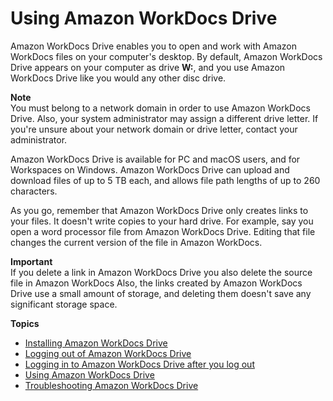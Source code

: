 # Using Amazon WorkDocs Drive<a name="workdocs_drive_help"></a>

Amazon WorkDocs Drive enables you to open and work with Amazon WorkDocs files on your computer's desktop\. By default, Amazon WorkDocs Drive appears on your computer as drive **W:**, and you use Amazon WorkDocs Drive like you would any other disc drive\.

**Note**  
You must belong to a network domain in order to use Amazon WorkDocs Drive\. Also, your system administrator may assign a different drive letter\. If you're unsure about your network domain or drive letter, contact your administrator\.

Amazon WorkDocs Drive is available for PC and macOS users, and for Workspaces on Windows\. Amazon WorkDocs Drive can upload and download files of up to 5 TB each, and allows file path lengths of up to 260 characters\.

As you go, remember that Amazon WorkDocs Drive only creates links to your files\. It doesn't write copies to your hard drive\. For example, say you open a word processor file from Amazon WorkDocs Drive\. Editing that file changes the current version of the file in Amazon WorkDocs\. 

**Important**  
If you delete a link in Amazon WorkDocs Drive you also delete the source file in Amazon WorkDocs Also, the links created by Amazon WorkDocs Drive use a small amount of storage, and deleting them doesn't save any significant storage space\.

**Topics**
+ [Installing Amazon WorkDocs Drive](drive_install.md)
+ [Logging out of Amazon WorkDocs Drive](log-out.md)
+ [Logging in to Amazon WorkDocs Drive after you log out](log-in.md)
+ [Using Amazon WorkDocs Drive](drive_use.md)
+ [Troubleshooting Amazon WorkDocs Drive](drive_troubleshoot.md)
